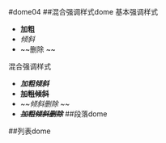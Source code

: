 #dome04
##混合强调样式dome
基本强调样式
- **加粗**
- *倾斜*
- ~~删除  ~~

混合强调样式
- ***加粗倾斜***
- **~~加粗倾斜~~**
- *~~倾斜删除  ~~*
- ***~~加粗倾斜删除~~***
##段落dome  


##列表dome

 
 